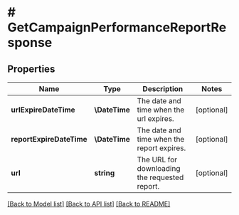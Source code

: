 # # GetCampaignPerformanceReportResponse

## Properties

Name | Type | Description | Notes
------------ | ------------- | ------------- | -------------
**urlExpireDateTime** | **\DateTime** | The date and time when the url expires. | [optional]
**reportExpireDateTime** | **\DateTime** | The date and time when the report expires. | [optional]
**url** | **string** | The URL for downloading the requested report. | [optional]

[[Back to Model list]](../../README.md#models) [[Back to API list]](../../README.md#endpoints) [[Back to README]](../../README.md)
